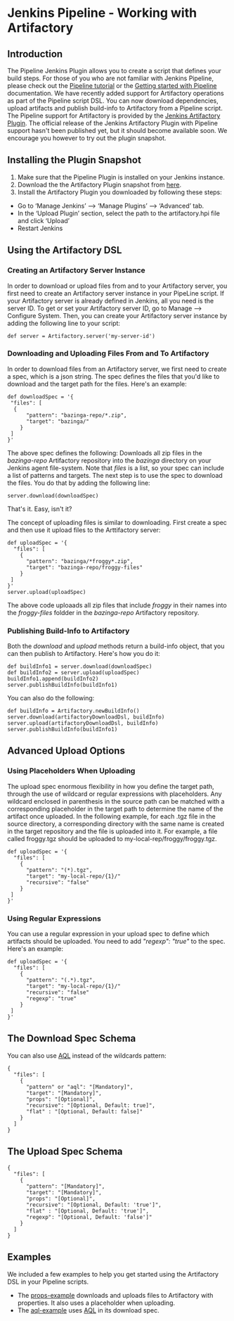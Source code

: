 # Jenkins Pipeline - Working with Artifactory

## Introduction
The Pipeline Jenkins Plugin allows you to create a script that defines your build steps. 
For those of you who are not familiar with Jenkins Pipeline, please check out the [Pipeline tutorial](https://github.com/jenkinsci/pipeline-plugin/blob/master/TUTORIAL.md) or the [Getting started with Pipeline](https://jenkins.io/doc/pipeline/) documentation.
We have recently added support for Artifactory operations as part of the Pipeline script DSL. 
You can now download dependencies, upload artifacts and publish build-info to Artifactory from a Pipeline script.
The Pipeline support for Artifactory is provided by the [Jenkins Artifactory Plugin](https://github.com/JFrogDev/jenkins-artifactory-plugin). 
The official release of the Jenkins Artifactory Plugin with Pipeline support hasn't been published yet,
but it should become available soon.
We encourage you however to try out the plugin snapshot.

## Installing the Plugin Snapshot
1. Make sure that the Pipeline Plugin is installed on your Jenkins instance.
2. Download the the Artifactory Plugin snapshot from [here](https://bintray.com/jfrog/jfrog-jars/download_file?file_path=artifactory.hpi).
3. Install the Artifactory Plugin you downloaded by following these steps:
  * Go to ‘Manage Jenkins’ --> ‘Manage Plugins’ --> ‘Advanced’ tab.
  * In the ‘Upload Plugin’ section, select the path to the artifactory.hpi file and click ‘Upload’
  * Restart Jenkins

## Using the Artifactory DSL
### Creating an Artifactory Server Instance
In order to download or upload files from and to your Artifactory server, you first
need to create an Artifactory server instance in your PipeLine script. 
If your Artifactory server is already defined in Jenkins, all you need is the server ID. 
To get or set your Artifactory server ID, go to Manage --> Configure System.
Then, you can create your Artifactory server instance by adding the following line to your script:
```
def server = Artifactory.server('my-server-id')
```
### Downloading and Uploading Files From and To Artifactory
In order to download files from an Artifactory server, we first need to create a spec, 
which is a json string. 
The spec defines the files that you'd like to download and the target path for the files. 
Here's an example:
```
def downloadSpec = '{
 "files": [
  {
      "pattern": "bazinga-repo/*.zip",
      "target": "bazinga/"
    }
 ]
}'
```
The above spec defines the following:
Downloads all zip files in the *bazinga-repo* Artifactory repository into the 
*bazinga* directory on your Jenkins agent file-system.
Note that *files* is a list, so your spec can include a list of patterns and targets.
The next step is to use the spec to download the files. You do that by adding the following line:
```
server.download(downloadSpec)
```
That's it. Easy, isn't it?

The concept of uploading files is similar to downloading. First create a spec and then use it upload files to the Arttifactory server:
```
def uploadSpec = '{
  "files": [
    {
      "pattern": "bazinga/*froggy*.zip",
      "target": "bazinga-repo/froggy-files"
    }
 ]
}'
server.upload(uploadSpec)
```
The above code uploaads all zip files that include *froggy* in their names into the *froggy-files* foldder in the *bazinga-repo* Artifactory repository.

### Publishing Build-Info to Artifactory
Both the *download* and *upload* methods return a build-info object, that you can then 
publish to Artifactory. Here's how you do it:
```
def buildInfo1 = server.download(downloadSpec)
def buildInfo2 = server.upload(uploadSpec)
buildInfo1.append(buildInfo2)
server.publishBuildInfo(buildInfo1)
```
You can also do the following:
```
def buildInfo = Artifactory.newBuildInfo()
server.download(artifactoryDownloadDsl, buildInfo)
server.upload(artifactoryDownloadDsl, buildInfo)
server.publishBuildInfo(buildInfo1)
```

## Advanced Upload Options
### Using Placeholders When Uploading
The upload spec enormous flexibility in how you define the target path, through the use of wildcard or regular expressions with placeholders.
Any wildcard enclosed in parenthesis in the source path can be matched with a corresponding placeholder in the target path to determine the name of the artifact once uploaded.
In the following example, for each .tgz file in the source directory, a corresponding directory with the same name 
is created in the target repository and the file is uploaded into it. 
For example, a file called froggy.tgz should be uploaded to my-local-rep/froggy/froggy.tgz.
```
def uploadSpec = '{
  "files": [
    {
      "pattern": "(*).tgz",
      "target": "my-local-repo/{1}/"
      "recursive": "false"
    }
 ]
}'
```
### Using Regular Expressions
You can use a regular expression in your upload spec to define which artifacts should be uploaded.
You need to add *"regexp": "true"* to the spec.
Here's an example:
```
def uploadSpec = '{
  "files": [
    {
      "pattern": "(.*).tgz",
      "target": "my-local-repo/{1}/"
      "recursive": "false"
      "regexp": "true"
    }
 ]
}'
```

## The Download Spec Schema
You can also use [AQL](https://www.jfrog.com/confluence/display/RTF/Artifactory+Query+Language) instead of the wildcards pattern:
```
{
  "files": [
    {
      "pattern" or "aql": "[Mandatory]",
      "target": "[Mandatory]",
      "props": "[Optional]",
      "recursive": "[Optional, Default: true]",
      "flat" : "[Optional, Default: false]"      
    }
  ]
}
```
## The Upload Spec Schema
```
{
  "files": [
    {
      "pattern": "[Mandatory]",
      "target": "[Mandatory]",
      "props": "[Optional]",
      "recursive": "[Optional, Default: 'true']",
      "flat" : "[Optional, Default: 'true']",
      "regexp": "[Optional, Default: 'false']"
    }
  ]
}
```
## Examples
We included a few examples to help you get started using the Artifactory DSL in your Pipeline scripts.

* The [props-example](https://github.com/jfrogdev/project-examples/tree/master/jenkins-pipeline-examples/props-example]) downloads and uploads files to Artifactory with properties. It also uses a placeholder when uploading.
* The [aql-example](https://github.com/jfrogdev/project-examples/tree/master/jenkins-pipeline-examples/aql-example]) uses [AQL](https://www.jfrog.com/confluence/display/RTF/Artifactory+Query+Language) in its download spec.
